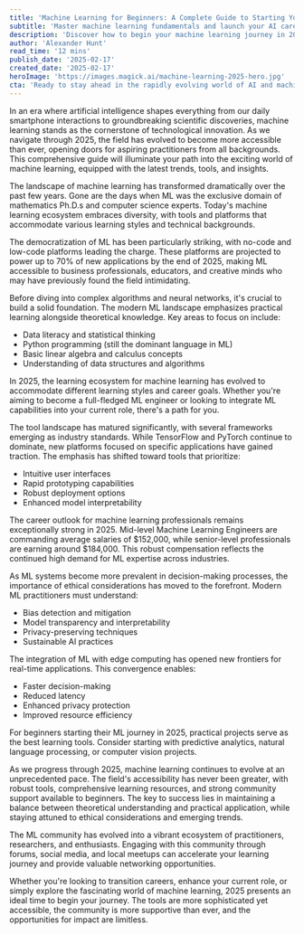 ```yaml
---
title: 'Machine Learning for Beginners: A Complete Guide to Starting Your ML Journey in 2025'
subtitle: 'Master machine learning fundamentals and launch your AI career with this comprehensive 2025 guide'
description: 'Discover how to begin your machine learning journey in 2025 with this comprehensive guide covering fundamental concepts, tools, career prospects, and emerging trends in the field. Learn about the democratization of ML through no-code platforms, ethical considerations, and practical applications while understanding the evolving landscape of this transformative technology.'
author: 'Alexander Hunt'
read_time: '12 mins'
publish_date: '2025-02-17'
created_date: '2025-02-17'
heroImage: 'https://images.magick.ai/machine-learning-2025-hero.jpg'
cta: 'Ready to stay ahead in the rapidly evolving world of AI and machine learning? Follow us on LinkedIn @MagickAI for daily insights, industry updates, and exclusive content that will help you navigate your machine learning journey with confidence.'
---
```


In an era where artificial intelligence shapes everything from our daily smartphone interactions to groundbreaking scientific discoveries, machine learning stands as the cornerstone of technological innovation. As we navigate through 2025, the field has evolved to become more accessible than ever, opening doors for aspiring practitioners from all backgrounds. This comprehensive guide will illuminate your path into the exciting world of machine learning, equipped with the latest trends, tools, and insights.

The landscape of machine learning has transformed dramatically over the past few years. Gone are the days when ML was the exclusive domain of mathematics Ph.D.s and computer science experts. Today's machine learning ecosystem embraces diversity, with tools and platforms that accommodate various learning styles and technical backgrounds.

The democratization of ML has been particularly striking, with no-code and low-code platforms leading the charge. These platforms are projected to power up to 70% of new applications by the end of 2025, making ML accessible to business professionals, educators, and creative minds who may have previously found the field intimidating.

Before diving into complex algorithms and neural networks, it's crucial to build a solid foundation. The modern ML landscape emphasizes practical learning alongside theoretical knowledge. Key areas to focus on include:
- Data literacy and statistical thinking
- Python programming (still the dominant language in ML)
- Basic linear algebra and calculus concepts
- Understanding of data structures and algorithms

In 2025, the learning ecosystem for machine learning has evolved to accommodate different learning styles and career goals. Whether you're aiming to become a full-fledged ML engineer or looking to integrate ML capabilities into your current role, there's a path for you.

The tool landscape has matured significantly, with several frameworks emerging as industry standards. While TensorFlow and PyTorch continue to dominate, new platforms focused on specific applications have gained traction. The emphasis has shifted toward tools that prioritize:
- Intuitive user interfaces
- Rapid prototyping capabilities
- Robust deployment options
- Enhanced model interpretability

The career outlook for machine learning professionals remains exceptionally strong in 2025. Mid-level Machine Learning Engineers are commanding average salaries of $152,000, while senior-level professionals are earning around $184,000. This robust compensation reflects the continued high demand for ML expertise across industries.

As ML systems become more prevalent in decision-making processes, the importance of ethical considerations has moved to the forefront. Modern ML practitioners must understand:
- Bias detection and mitigation
- Model transparency and interpretability
- Privacy-preserving techniques
- Sustainable AI practices

The integration of ML with edge computing has opened new frontiers for real-time applications. This convergence enables:
- Faster decision-making
- Reduced latency
- Enhanced privacy protection
- Improved resource efficiency

For beginners starting their ML journey in 2025, practical projects serve as the best learning tools. Consider starting with predictive analytics, natural language processing, or computer vision projects.

As we progress through 2025, machine learning continues to evolve at an unprecedented pace. The field's accessibility has never been greater, with robust tools, comprehensive learning resources, and strong community support available to beginners. The key to success lies in maintaining a balance between theoretical understanding and practical application, while staying attuned to ethical considerations and emerging trends.

The ML community has evolved into a vibrant ecosystem of practitioners, researchers, and enthusiasts. Engaging with this community through forums, social media, and local meetups can accelerate your learning journey and provide valuable networking opportunities.

Whether you're looking to transition careers, enhance your current role, or simply explore the fascinating world of machine learning, 2025 presents an ideal time to begin your journey. The tools are more sophisticated yet accessible, the community is more supportive than ever, and the opportunities for impact are limitless.